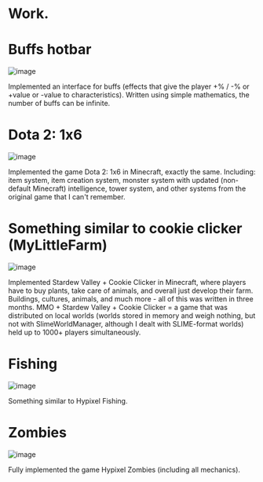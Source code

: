 # Work.

# Buffs hotbar
![image](https://github.com/declario/pholio/assets/81750406/d7478a7f-76a7-48a9-a406-10ae684fe88f)

Implemented an interface for buffs (effects that give the player +% / -% or +value or -value to characteristics). Written using simple mathematics, the number of buffs can be infinite.

# Dota 2: 1x6
![image](https://github.com/declario/pholio/assets/81750406/1e208bd4-f4b2-4134-9f4f-ad9083bfa9f8)

Implemented the game Dota 2: 1x6 in Minecraft, exactly the same. Including: item system, item creation system, monster system with updated (non-default Minecraft) intelligence, tower system, and other systems from the original game that I can't remember.

# Something similar to cookie clicker (MyLittleFarm)
![image](https://github.com/declario/pholio/assets/81750406/18af081d-6af2-4895-a3da-5d991b405d3b)

Implemented Stardew Valley + Cookie Clicker in Minecraft, where players have to buy plants, take care of animals, and overall just develop their farm. Buildings, cultures, animals, and much more - all of this was written in three months. MMO + Stardew Valley + Cookie Clicker = a game that was distributed on local worlds (worlds stored in memory and weigh nothing, but not with SlimeWorldManager, although I dealt with SLIME-format worlds) held up to 1000+ players simultaneously.

# Fishing
![image](https://github.com/declario/pholio/assets/81750406/a8e435bc-089e-4bdb-beaa-724a5965bf9a)

Something similar to Hypixel Fishing.

# Zombies
![image](https://github.com/declario/pholio/assets/81750406/ee971337-a396-4f48-93b9-145cc1dcd78f)

Fully implemented the game Hypixel Zombies (including all mechanics).
